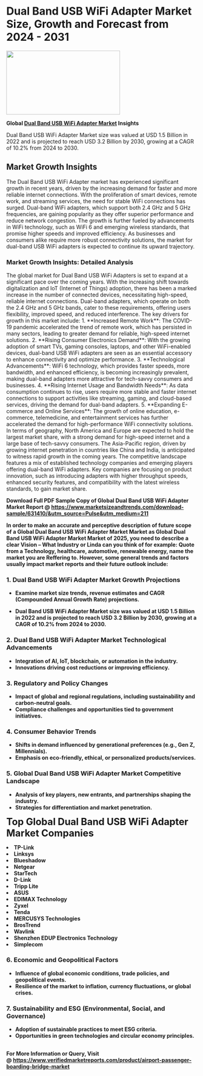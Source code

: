 <H1>Dual Band USB WiFi Adapter Market Size, Growth and Forecast from 2024 - 2031</H1><img class="aligncenter size-medium wp-image-584254" src="https://thirdeyenews.in/wp-content/uploads/2024/09/Global-Market-Research-300x168.jpeg" alt="" width="300" height="168" /><p><strong>Global&nbsp;<a href="https://www.marketsizeandtrends.com/download-sample/631410/&amp;utm_source=Pulse&amp;utm_medium=211">Dual Band USB WiFi Adapter Market</a> Insights</strong></p><p>Dual Band USB WiFi Adapter Market size was valued at USD 1.5 Billion in 2022 and is projected to reach USD 3.2 Billion by 2030, growing at a CAGR of 10.2% from 2024 to 2030.</p><p><h2>Market Growth Insights</h2> The Dual Band USB WiFi Adapter market has experienced significant growth in recent years, driven by the increasing demand for faster and more reliable internet connections. With the proliferation of smart devices, remote work, and streaming services, the need for stable WiFi connections has surged. Dual-band WiFi adapters, which support both 2.4 GHz and 5 GHz frequencies, are gaining popularity as they offer superior performance and reduce network congestion. The growth is further fueled by advancements in WiFi technology, such as WiFi 6 and emerging wireless standards, that promise higher speeds and improved efficiency. As businesses and consumers alike require more robust connectivity solutions, the market for dual-band USB WiFi adapters is expected to continue its upward trajectory. <p><strong></strong></p> <h3>Market Growth Insights: Detailed Analysis</h3> The global market for Dual Band USB WiFi Adapters is set to expand at a significant pace over the coming years. With the increasing shift towards digitalization and IoT (Internet of Things) adoption, there has been a marked increase in the number of connected devices, necessitating high-speed, reliable internet connections. Dual-band adapters, which operate on both the 2.4 GHz and 5 GHz bands, cater to these requirements, offering users flexibility, improved speed, and reduced interference. The key drivers for growth in this market include: 1. **Increased Remote Work**: The COVID-19 pandemic accelerated the trend of remote work, which has persisted in many sectors, leading to greater demand for reliable, high-speed internet solutions. 2. **Rising Consumer Electronics Demand**: With the growing adoption of smart TVs, gaming consoles, laptops, and other WiFi-enabled devices, dual-band USB WiFi adapters are seen as an essential accessory to enhance connectivity and optimize performance. 3. **Technological Advancements**: WiFi 6 technology, which provides faster speeds, more bandwidth, and enhanced efficiency, is becoming increasingly prevalent, making dual-band adapters more attractive for tech-savvy consumers and businesses. 4. **Rising Internet Usage and Bandwidth Needs**: As data consumption continues to rise, users require more stable and faster internet connections to support activities like streaming, gaming, and cloud-based services, driving the demand for dual-band adapters. 5. **Expanding E-commerce and Online Services**: The growth of online education, e-commerce, telemedicine, and entertainment services has further accelerated the demand for high-performance WiFi connectivity solutions. In terms of geography, North America and Europe are expected to hold the largest market share, with a strong demand for high-speed internet and a large base of tech-savvy consumers. The Asia-Pacific region, driven by growing internet penetration in countries like China and India, is anticipated to witness rapid growth in the coming years. The competitive landscape features a mix of established technology companies and emerging players offering dual-band WiFi adapters. Key companies are focusing on product innovation, such as introducing adapters with higher throughput speeds, enhanced security features, and compatibility with the latest wireless standards, to gain market share. <p><strong></p><p><span class=""><strong>Download Full PDF Sample Copy of Global Dual Band USB WiFi Adapter Market Report</strong> @ <a href="https://www.marketsizeandtrends.com/download-sample/631410/&amp;utm_source=Pulse&amp;utm_medium=211" target="_blank">https://www.marketsizeandtrends.com/download-sample/631410/&amp;utm_source=Pulse&amp;utm_medium=211</a></span></p><p>In order to make an accurate and perceptive description of future scope of a Global&nbsp;Dual Band USB WiFi Adapter Market Market as Global&nbsp;Dual Band USB WiFi Adapter Market Market of 2025, you need to describe a clear Vision &ndash; What Industry or Linda can you think of for example: Quote from a Technology, healthcare, automotive, renewable energy, name the market you are Reffering to. However, some general trends and factors usually impact market reports and their future outlook include:</p><h3>1.&nbsp;<strong>Dual Band USB WiFi Adapter Market Growth Projections</strong></h3><ul><li>Examine market size trends, revenue estimates and CAGR (Compounded Annual Growth Rate) projections.</li><li><p>Dual Band USB WiFi Adapter Market size was valued at USD 1.5 Billion in 2022 and is projected to reach USD 3.2 Billion by 2030, growing at a CAGR of 10.2% from 2024 to 2030.</p></li></ul><h3>2.&nbsp;<strong>Dual Band USB WiFi Adapter Market Technological Advancements</strong></h3><ul><li>Integration of AI, IoT, blockchain, or automation in the industry.</li><li>Innovations driving cost reductions or improving efficiency.</li></ul><h3>3.&nbsp;<strong>Regulatory and Policy Changes</strong></h3><ul><li>Impact of global and regional regulations, including sustainability and carbon-neutral goals.</li><li>Compliance challenges and opportunities tied to government initiatives.</li></ul><h3>4.&nbsp;<strong>Consumer Behavior Trends</strong></h3><ul><li>Shifts in demand influenced by generational preferences (e.g., Gen Z, Millennials).</li><li>Emphasis on eco-friendly, ethical, or personalized products/services.</li></ul><h3>5.&nbsp;<strong>Global Dual Band USB WiFi Adapter Market Competitive Landscape</strong></h3><ul><li>Analysis of key players, new entrants, and partnerships shaping the industry.</li><li>Strategies for differentiation and market penetration.</li></ul><p data-pm-slice="1 1 []"><span style="color: inherit; font-family: inherit; font-size: 25px;">Top Global Dual Band USB WiFi Adapter Market Companies</span></p><div class="" data-test-id=""><p><li>TP-Link</li><li> Linksys</li><li> Blueshadow</li><li> Netgear</li><li> StarTech</li><li> D-Link</li><li> Tripp Lite</li><li> ASUS</li><li> EDIMAX Technology</li><li> Zyxel</li><li> Tenda</li><li> MERCUSYS Technologies</li><li> BrosTrend</li><li> Wavlink</li><li> Shenzhen EDUP Electronics Technology</li><li> Simplecom</li></p></div><h3>6.&nbsp;<strong>Economic and Geopolitical Factors</strong></h3><ul><li>Influence of global economic conditions, trade policies, and geopolitical events.</li><li>Resilience of the market to inflation, currency fluctuations, or global crises.</li></ul><h3>7.&nbsp;<strong>Sustainability and ESG (Environmental, Social, and Governance)</strong></h3><ul><li>Adoption of sustainable practices to meet ESG criteria.</li><li>Opportunities in green technologies and circular economy principles.</li></ul><h2><strong style="font-size: 14px;">For More Information or Query, Visit @&nbsp;</strong><a style="background-color: #ffffff; font-size: 14px;" href="https://www.marketsizeandtrends.com/report/dual-band-usb-wifi-adapter-market/" target="_blank">https://www.verifiedmarketreports.com/product/airport-passenger-boarding-bridge-market</a></h2>
